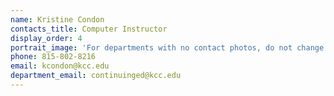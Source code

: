 ```yaml
---
name: Kristine Condon
contacts_title: Computer Instructor
display_order: 4
portrait_image: 'For departments with no contact photos, do not change this field.'
phone: 815-802-8216
email: kcondon@kcc.edu
department_email: continuinged@kcc.edu
---
```


